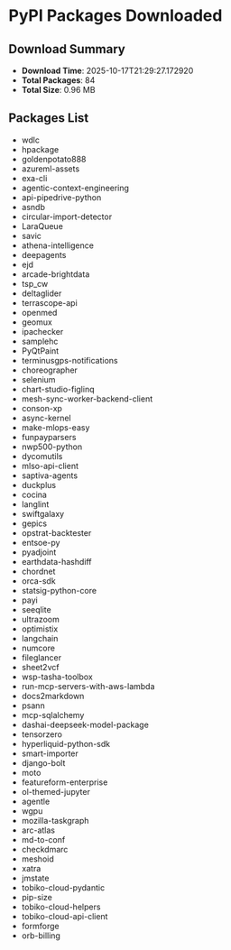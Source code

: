 # PyPI Packages Downloaded

## Download Summary
- **Download Time**: 2025-10-17T21:29:27.172920
- **Total Packages**: 84
- **Total Size**: 0.96 MB

## Packages List
- wdlc
- hpackage
- goldenpotato888
- azureml-assets
- exa-cli
- agentic-context-engineering
- api-pipedrive-python
- asndb
- circular-import-detector
- LaraQueue
- savic
- athena-intelligence
- deepagents
- ejd
- arcade-brightdata
- tsp_cw
- deltaglider
- terrascope-api
- openmed
- geomux
- ipachecker
- samplehc
- PyQtPaint
- terminusgps-notifications
- choreographer
- selenium
- chart-studio-figlinq
- mesh-sync-worker-backend-client
- conson-xp
- async-kernel
- make-mlops-easy
- funpayparsers
- nwp500-python
- dycomutils
- mlso-api-client
- saptiva-agents
- duckplus
- cocina
- langlint
- swiftgalaxy
- gepics
- opstrat-backtester
- entsoe-py
- pyadjoint
- earthdata-hashdiff
- chordnet
- orca-sdk
- statsig-python-core
- payi
- seeqlite
- ultrazoom
- optimistix
- langchain
- numcore
- fileglancer
- sheet2vcf
- wsp-tasha-toolbox
- run-mcp-servers-with-aws-lambda
- docs2markdown
- psann
- mcp-sqlalchemy
- dashai-deepseek-model-package
- tensorzero
- hyperliquid-python-sdk
- smart-importer
- django-bolt
- moto
- featureform-enterprise
- ol-themed-jupyter
- agentle
- wgpu
- mozilla-taskgraph
- arc-atlas
- md-to-conf
- checkdmarc
- meshoid
- xatra
- jmstate
- tobiko-cloud-pydantic
- pip-size
- tobiko-cloud-helpers
- tobiko-cloud-api-client
- formforge
- orb-billing
